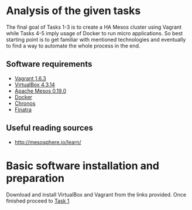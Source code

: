 # Analysis of the given tasks

The final goal of Tasks 1-3 is to create a HA Mesos cluster using Vagrant while Tasks 4-5 imply usage of Docker to run micro applications. So best starting point is to get familiar with mentioned technologies and eventually to find a way to automate the whole process in the end.

## Software requirements

* [Vagrant 1.6.3](http://www.vagrantup.com/downloads)
* [VirtualBox 4.3.14](https://www.virtualbox.org/wiki/Downloads)
* [Apache Mesos 0.19.0](http://mesos.apache.org/downloads/)
* [Docker](https://www.docker.com/)
* [Chronos](http://nerds.airbnb.com/introducing-chronos/)
* [Finatra](https://github.com/twitter/finatra)

## Useful reading sources

* http://mesosphere.io/learn/

# Basic software installation and preparation

Download and install VirtualBox and Vagrant from the links provided. Once finished proceed to [Task 1](./task1)
